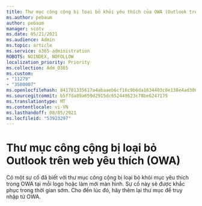 ```yaml
---
title: Thư mục công cộng bị loại bỏ khỏi yêu thích của OWA (Outlook trên web)
ms.author: pebaum
author: pebaum
manager: scotv
ms.date: 05/21/2021
ms.audience: Admin
ms.topic: article
ms.service: o365-administration
ROBOTS: NOINDEX, NOFOLLOW
localization_priority: Priority
ms.collection: Adm_O365
ms.custom:
- "11279"
- "3500007"
ms.openlocfilehash: 841781335617a4abaaeb6cf16c9b6da1634403c0e138e4ad306a109fd474a230
ms.sourcegitcommit: b5f7da89a650d2915dc652449623c78be6247175
ms.translationtype: MT
ms.contentlocale: vi-VN
ms.lasthandoff: 08/05/2021
ms.locfileid: "53923297"
---
```

# <a name="public-folder-removed-from-outlook-on-the-web-owa-favorites"></a>Thư mục công cộng bị loại bỏ Outlook trên web yêu thích (OWA)

Có một sự cố đã biết với thư mục công cộng bị loại bỏ khỏi mục yêu thích trong OWA tại mỗi logo hoặc làm mới màn hình. Sự cố này sẽ được khắc phục trong thời gian sớm. Cho đến lúc đó, hãy thêm lại thư mục để truy nhập từ OWA.